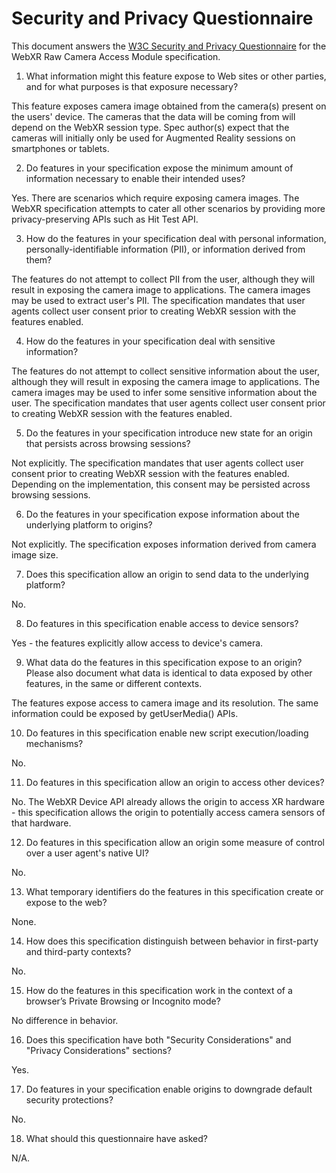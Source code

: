 # Security and Privacy Questionnaire

This document answers the [W3C Security and Privacy
Questionnaire](https://w3ctag.github.io/security-questionnaire/) for the
WebXR Raw Camera Access Module specification.

01.  What information might this feature expose to Web sites or other parties,
     and for what purposes is that exposure necessary?

This feature exposes camera image obtained from the camera(s) present on the users'
device. The cameras that the data will be coming from will depend on the WebXR
session type. Spec author(s) expect that the cameras will initially only be used
for Augmented Reality sessions on smartphones or tablets.

02.  Do features in your specification expose the minimum amount of information
     necessary to enable their intended uses?

Yes. There are scenarios which require exposing camera images. The WebXR
specification attempts to cater all other scenarios by providing more
privacy-preserving APIs such as Hit Test API.

03.  How do the features in your specification deal with personal information,
     personally-identifiable information (PII), or information derived from
     them?

The features do not attempt to collect PII from the user, although they will
result in exposing the camera image to applications. The camera images may be used
to extract user's PII. The specification mandates that user agents collect
user consent prior to creating WebXR session with the features enabled.

04.  How do the features in your specification deal with sensitive information?

The features do not attempt to collect sensitive information about the user, 
although they will result in exposing the camera image to applications. The camera
images may be used to infer some sensitive information about the user. The
specification mandates that user agents collect user consent prior to creating WebXR 
session with the features enabled.

05.  Do the features in your specification introduce new state for an origin
     that persists across browsing sessions?

Not explicitly. The specification mandates that user agents collect user consent 
prior to creating WebXR session with the features enabled. Depending on the
implementation, this consent may be persisted across browsing sessions.

06.  Do the features in your specification expose information about the
     underlying platform to origins?

Not explicitly. The specification exposes information derived from camera image size.

07.  Does this specification allow an origin to send data to the underlying
     platform?

No.

08.  Do features in this specification enable access to device sensors?

Yes - the features explicitly allow access to device's camera.

09.  What data do the features in this specification expose to an origin? Please
     also document what data is identical to data exposed by other features, in the
     same or different contexts.

The features expose access to camera image and its resolution. The same information
could be exposed by getUserMedia() APIs.

10.  Do features in this specification enable new script execution/loading
     mechanisms?

No.

11.  Do features in this specification allow an origin to access other devices?

No. The WebXR Device API already allows the origin to access XR hardware - this
specification allows the origin to potentially access camera sensors of that
hardware.

12.  Do features in this specification allow an origin some measure of control over
     a user agent's native UI?

No.

13.  What temporary identifiers do the features in this specification create or
     expose to the web?

None.

14.  How does this specification distinguish between behavior in first-party and
     third-party contexts?

No.

15.  How do the features in this specification work in the context of a browser’s
     Private Browsing or Incognito mode?

No difference in behavior.

16.  Does this specification have both "Security Considerations" and "Privacy
     Considerations" sections?

Yes.
    
17.  Do features in your specification enable origins to downgrade default
     security protections?

No.
    
18.  What should this questionnaire have asked?

N/A.
